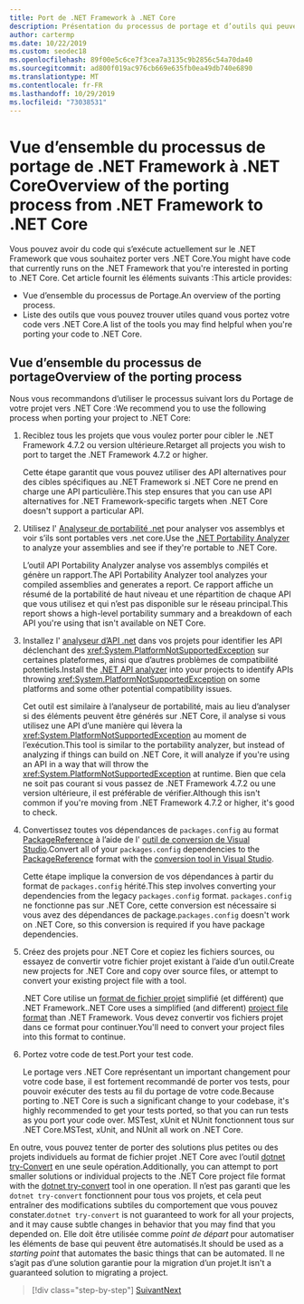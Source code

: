 ```yaml
---
title: Port de .NET Framework à .NET Core
description: Présentation du processus de portage et d’outils qui peuvent s’avérer utiles lors du portage d’un projet .NET Framework vers .NET Core.
author: cartermp
ms.date: 10/22/2019
ms.custom: seodec18
ms.openlocfilehash: 89f00e5c6ce7f3cea7a3135c9b2856c54a70da40
ms.sourcegitcommit: ad800f019ac976cb669e635fb0ea49db740e6890
ms.translationtype: MT
ms.contentlocale: fr-FR
ms.lasthandoff: 10/29/2019
ms.locfileid: "73038531"
---
```

# <a name="overview-of-the-porting-process-from-net-framework-to-net-core"></a><span data-ttu-id="26011-103">Vue d’ensemble du processus de portage de .NET Framework à .NET Core</span><span class="sxs-lookup"><span data-stu-id="26011-103">Overview of the porting process from .NET Framework to .NET Core</span></span>

<span data-ttu-id="26011-104">Vous pouvez avoir du code qui s’exécute actuellement sur le .NET Framework que vous souhaitez porter vers .NET Core.</span><span class="sxs-lookup"><span data-stu-id="26011-104">You might have code that currently runs on the .NET Framework that you're interested in porting to .NET Core.</span></span> <span data-ttu-id="26011-105">Cet article fournit les éléments suivants :</span><span class="sxs-lookup"><span data-stu-id="26011-105">This article provides:</span></span>

* <span data-ttu-id="26011-106">Vue d’ensemble du processus de Portage.</span><span class="sxs-lookup"><span data-stu-id="26011-106">An overview of the porting process.</span></span>
* <span data-ttu-id="26011-107">Liste des outils que vous pouvez trouver utiles quand vous portez votre code vers .NET Core.</span><span class="sxs-lookup"><span data-stu-id="26011-107">A list of the tools you may find helpful when you're porting your code to .NET Core.</span></span>

## <a name="overview-of-the-porting-process"></a><span data-ttu-id="26011-108">Vue d’ensemble du processus de portage</span><span class="sxs-lookup"><span data-stu-id="26011-108">Overview of the porting process</span></span>

<span data-ttu-id="26011-109">Nous vous recommandons d’utiliser le processus suivant lors du Portage de votre projet vers .NET Core :</span><span class="sxs-lookup"><span data-stu-id="26011-109">We recommend you to use the following process when porting your project to .NET Core:</span></span>

1. <span data-ttu-id="26011-110">Reciblez tous les projets que vous voulez porter pour cibler le .NET Framework 4.7.2 ou version ultérieure.</span><span class="sxs-lookup"><span data-stu-id="26011-110">Retarget all projects you wish to port to target the .NET Framework 4.7.2 or higher.</span></span>

   <span data-ttu-id="26011-111">Cette étape garantit que vous pouvez utiliser des API alternatives pour des cibles spécifiques au .NET Framework si .NET Core ne prend en charge une API particulière.</span><span class="sxs-lookup"><span data-stu-id="26011-111">This step ensures that you can use API alternatives for .NET Framework-specific targets when .NET Core doesn't support a particular API.</span></span>

2. <span data-ttu-id="26011-112">Utilisez l' [Analyseur de portabilité .net](../../standard/analyzers/portability-analyzer.md) pour analyser vos assemblys et voir s’ils sont portables vers .net core.</span><span class="sxs-lookup"><span data-stu-id="26011-112">Use the [.NET Portability Analyzer](../../standard/analyzers/portability-analyzer.md) to analyze your assemblies and see if they're portable to .NET Core.</span></span>

   <span data-ttu-id="26011-113">L’outil API Portability Analyzer analyse vos assemblys compilés et génère un rapport.</span><span class="sxs-lookup"><span data-stu-id="26011-113">The API Portability Analyzer tool analyzes your compiled assemblies and generates a report.</span></span> <span data-ttu-id="26011-114">Ce rapport affiche un résumé de la portabilité de haut niveau et une répartition de chaque API que vous utilisez et qui n’est pas disponible sur le réseau principal.</span><span class="sxs-lookup"><span data-stu-id="26011-114">This report shows a high-level portability summary and a breakdown of each API you're using that isn't available on NET Core.</span></span>

3. <span data-ttu-id="26011-115">Installez l' [analyseur d’API .net](../../standard/analyzers/api-analyzer.md) dans vos projets pour identifier les API déclenchant des <xref:System.PlatformNotSupportedException> sur certaines plateformes, ainsi que d’autres problèmes de compatibilité potentiels.</span><span class="sxs-lookup"><span data-stu-id="26011-115">Install the [.NET API analyzer](../../standard/analyzers/api-analyzer.md) into your projects to identify APIs throwing <xref:System.PlatformNotSupportedException> on some platforms and some other potential compatibility issues.</span></span>

   <span data-ttu-id="26011-116">Cet outil est similaire à l’analyseur de portabilité, mais au lieu d’analyser si des éléments peuvent être générés sur .NET Core, il analyse si vous utilisez une API d’une manière qui lèvera la <xref:System.PlatformNotSupportedException> au moment de l’exécution.</span><span class="sxs-lookup"><span data-stu-id="26011-116">This tool is similar to the portability analyzer, but instead of analyzing if things can build on .NET Core, it will analyze if you're using an API in a way that will throw the <xref:System.PlatformNotSupportedException> at runtime.</span></span> <span data-ttu-id="26011-117">Bien que cela ne soit pas courant si vous passez de .NET Framework 4.7.2 ou une version ultérieure, il est préférable de vérifier.</span><span class="sxs-lookup"><span data-stu-id="26011-117">Although this isn't common if you're moving from .NET Framework 4.7.2 or higher, it's good to check.</span></span>

4. <span data-ttu-id="26011-118">Convertissez toutes vos dépendances de `packages.config` au format [PackageReference](/nuget/consume-packages/package-references-in-project-files) à l’aide de l' [outil de conversion de Visual Studio](/nuget/consume-packages/migrate-packages-config-to-package-reference).</span><span class="sxs-lookup"><span data-stu-id="26011-118">Convert all of your `packages.config` dependencies to the [PackageReference](/nuget/consume-packages/package-references-in-project-files) format with the [conversion tool in Visual Studio](/nuget/consume-packages/migrate-packages-config-to-package-reference).</span></span>

   <span data-ttu-id="26011-119">Cette étape implique la conversion de vos dépendances à partir du format de `packages.config` hérité.</span><span class="sxs-lookup"><span data-stu-id="26011-119">This step involves converting your dependencies from the legacy `packages.config` format.</span></span> <span data-ttu-id="26011-120">`packages.config` ne fonctionne pas sur .NET Core, cette conversion est nécessaire si vous avez des dépendances de package.</span><span class="sxs-lookup"><span data-stu-id="26011-120">`packages.config` doesn't work on .NET Core, so this conversion is required if you have package dependencies.</span></span>

5. <span data-ttu-id="26011-121">Créez des projets pour .NET Core et copiez les fichiers sources, ou essayez de convertir votre fichier projet existant à l’aide d’un outil.</span><span class="sxs-lookup"><span data-stu-id="26011-121">Create new projects for .NET Core and copy over source files, or attempt to convert your existing project file with a tool.</span></span>

   <span data-ttu-id="26011-122">.NET Core utilise un [format de fichier projet](../tools/csproj.md) simplifié (et différent) que .NET Framework.</span><span class="sxs-lookup"><span data-stu-id="26011-122">.NET Core uses a simplified (and different) [project file format](../tools/csproj.md) than .NET Framework.</span></span> <span data-ttu-id="26011-123">Vous devez convertir vos fichiers projet dans ce format pour continuer.</span><span class="sxs-lookup"><span data-stu-id="26011-123">You'll need to convert your project files into this format to continue.</span></span>

6. <span data-ttu-id="26011-124">Portez votre code de test.</span><span class="sxs-lookup"><span data-stu-id="26011-124">Port your test code.</span></span>

   <span data-ttu-id="26011-125">Le portage vers .NET Core représentant un important changement pour votre code base, il est fortement recommandé de porter vos tests, pour pouvoir exécuter des tests au fil du portage de votre code.</span><span class="sxs-lookup"><span data-stu-id="26011-125">Because porting to .NET Core is such a significant change to your codebase, it's highly recommended to get your tests ported, so that you can run tests as you port your code over.</span></span> <span data-ttu-id="26011-126">MSTest, xUnit et NUnit fonctionnent tous sur .NET Core.</span><span class="sxs-lookup"><span data-stu-id="26011-126">MSTest, xUnit, and NUnit all work on .NET Core.</span></span>

<span data-ttu-id="26011-127">En outre, vous pouvez tenter de porter des solutions plus petites ou des projets individuels au format de fichier projet .NET Core avec l’outil [dotnet try-Convert](https://github.com/dotnet/try-convert) en une seule opération.</span><span class="sxs-lookup"><span data-stu-id="26011-127">Additionally, you can attempt to port smaller solutions or individual projects to the .NET Core project file format with the [dotnet try-convert](https://github.com/dotnet/try-convert) tool in one operation.</span></span> <span data-ttu-id="26011-128">Il n’est pas garanti que les `dotnet try-convert` fonctionnent pour tous vos projets, et cela peut entraîner des modifications subtiles du comportement que vous pouvez constater.</span><span class="sxs-lookup"><span data-stu-id="26011-128">`dotnet try-convert` is not guaranteed to work for all your projects, and it may cause subtle changes in behavior that you may find that you depended on.</span></span> <span data-ttu-id="26011-129">Elle doit être utilisée comme _point de départ_ pour automatiser les éléments de base qui peuvent être automatisés.</span><span class="sxs-lookup"><span data-stu-id="26011-129">It should be used as a _starting point_ that automates the basic things that can be automated.</span></span> <span data-ttu-id="26011-130">Il ne s’agit pas d’une solution garantie pour la migration d’un projet.</span><span class="sxs-lookup"><span data-stu-id="26011-130">It isn't a guaranteed solution to migrating a project.</span></span>

>[!div class="step-by-step"]
>[<span data-ttu-id="26011-131">Suivant</span><span class="sxs-lookup"><span data-stu-id="26011-131">Next</span></span>](net-framework-tech-unavailable.md)
